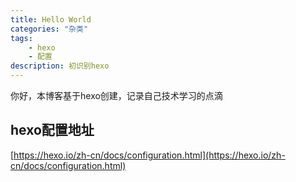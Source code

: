```yaml
---
title: Hello World
categories: "杂类"
tags:
    - hexo
    - 配置
description: 初识别hexo
---
```


你好，本博客基于hexo创建，记录自己技术学习的点滴

<!-- more -->

## hexo配置地址

[https://hexo.io/zh-cn/docs/configuration.html](https://hexo.io/zh-cn/docs/configuration.html)

